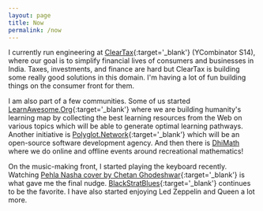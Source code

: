 ```yaml
---
layout: page
title: Now
permalink: /now
---
```


I currently run engineering at [ClearTax](https://cleartax.in/){:target='_blank'} (YCombinator S14), where our goal is to simplify financial lives of consumers and businesses in India. Taxes, investments, and finance are hard but ClearTax is building some really good solutions in this domain. I'm having a lot of fun building things on the consumer front for them.

I am also part of a few communities. Some of us started [LearnAwesome.Org](https://learnawesome.org/){:target='_blank'} where we are building humanity's learning map by collecting the best learning resources from the Web on various topics which will be able to generate optimal learning pathways.  Another initiative is [Polyglot.Network](https://polyglot.network){:target='_blank'} which will be an open-source software development agency. And then there is [DhiMath](http://dhimath.org/) where we do online and offline events around recreational mathematics!

On the music-making front, I started playing the keyboard recently. Watching [Pehla Nasha cover by Chetan Ghodeshwar](https://www.youtube.com/watch?v=xlqXsIY9Sp0){:target='_blank'} is what gave me the final nudge. [BlackStratBlues](https://music.blackstratblues.com/){:target='_blank'} continues to be the favorite. I have also started enjoying Led Zeppelin and Queen a lot more.